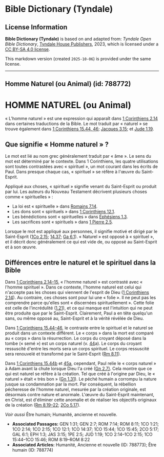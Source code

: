 # Bible Dictionary (Tyndale)

## License Information

**Bible Dictionary (Tyndale)** is based on and adapted from: _Tyndale Open Bible Dictionary_, [Tyndale House Publishers](https://tyndaleopenresources.com/), 2023, which is licensed under a [CC BY-SA 4.0 license](https://creativecommons.org/licenses/by-sa/4.0/legalcode.en).

This markdown version (created `2025-10-06`) is provided under the same license.



--------------------------------

## Homme Naturel (ou Animal) (id: 788772)

HOMME NATUREL (ou Animal)
=========================

« L'homme naturel » est une expression qui apparaît dans [1 Corinthiens 2\.14](https://ref.ly/1Cor2:14) dans certaines traductions de la Bible. Le mot traduit par « naturel » se trouve également dans [1 Corinthiens 15\.44, 46](https://ref.ly/1Cor15:44); [Jacques 3\.15](https://ref.ly/Jas3:15); et [Jude 1\.19](https://ref.ly/Jude1:19).

Que signifie « Homme naturel » ?
--------------------------------

Le mot est lié au nom grec généralement traduit par « âme ». Le sens du mot est déterminé par le contexte. Dans 1 Corinthiens, les quatre utilisations sont toutes contrastées avec « spirituel », un mot courant dans les écrits de Paul. Dans presque chaque cas, « spirituel » se réfère à l'œuvre du Saint\-Esprit.

Appliqué aux choses, « spirituel » signifie venant du Saint\-Esprit ou produit par lui. Les auteurs du Nouveau Testament décrivent plusieurs choses comme « spirituelles » :

* La loi est « spirituelle » dans [Romains 7\.14](https://ref.ly/Rom7:14).
* Les dons sont « spirituels » dans [1 Corinthiens 12\.1](https://ref.ly/1Cor12:1).
* Les bénédictions sont « spirituelles » dans [Éphésiens 1\.3](https://ref.ly/Eph1:3).
* Les sacrifices sont « spirituels » dans [1 Pierre 2\.5](https://ref.ly/1Pet2:5).

Lorsque le mot est appliqué aux personnes, il signifie motivé et dirigé par le Saint\-Esprit ([1Co 2\.15](https://ref.ly/1Cor2:15); [14\.37](https://ref.ly/1Cor14:37); [Ga 6\.1](https://ref.ly/Gal6:1)). « Naturel » est opposé à « spirituel », et il décrit donc généralement ce qui est vide de, ou opposé au Saint\-Esprit et à son œuvre.

Différences entre le naturel et le spirituel dans la Bible
----------------------------------------------------------

Dans [1 Corinthiens 2\.14–15](https://ref.ly/1Cor2:14-1Cor2:15), « l'homme naturel » est contrasté avec « l'homme spirituel ». Dans ce contexte, l'homme naturel est celui qui n'accepte pas les choses qui viennent de l'esprit de Dieu ([1 Corinthiens 2\.14](https://ref.ly/1Cor2:14)). Au contraire, ces choses sont pour lui une « folie ». Il ne peut pas les comprendre parce qu'elles sont « discernées spirituellement ». Cette folie est celle de l'incrédulité ([1\.21](https://ref.ly/1Cor1:21)), et ce qui manque est l'intuition qui ne peut être produite que par le Saint\-Esprit. Clairement, Paul a en tête quelqu'un sans, ou même opposé au, Saint\-Esprit et à la vérité révélée de Dieu.

Dans [1 Corinthiens 15\.44–46](https://ref.ly/1Cor15:44-1Cor15:46), le contraste entre le spirituel et le naturel se produit dans un contexte différent. Le « corps » dans la mort est comparé au « corps » dans la résurrection. Le corps du croyant déposé dans la tombe (« semé ») est un corps naturel (v. [44](https://ref.ly/1Cor15:44)a). Le corps du croyant ressuscité d'entre les morts sera un corps spirituel. Le corps ressuscité sera renouvelé et transformé par le Saint\-Esprit ([Rm 8\.11](https://ref.ly/Rom8:11)).

Dans [1 Corinthiens 15\.44b](https://ref.ly/1Cor15:44) et [45a](https://ref.ly/1Cor15:45), cependant, Paul relie le « corps naturel » à Adam avant la chute lorsque Dieu l'a créé ([Gn 2\.7\)](https://ref.ly/Gen2:7). Cela montre que ce qui est naturel se réfère à la création. Tel que créé à l'origine par Dieu, le « naturel » était « très bon » ([Gn 1\.31](https://ref.ly/Gen1:31)). Le péché humain a corrompu la nature jusque sa condamnation par la mort. Par conséquent, la rébellion pécheresse de l'homme naturel, mesurée par la création originale, est désormais contre nature et anormale. L'œuvre du Saint\-Esprit maintenant, en Christ, est d'éliminer cette anomalie et de réaliser les objectifs originaux de la création ([Rm 8\.19](https://ref.ly/Rom8:19-Rom8:22)[–](https://ref.ly/1Cor15:44-1Cor15:46)[22](https://ref.ly/Rom8:19-Rom8:22); [2Co 5\.17](https://ref.ly/2Cor5:17)).

*Voir aussi* Être humain; Humanité, ancienne et nouvelle.

* **Associated Passages:** GEN 1:31; GEN 2:7; ROM 7:14; ROM 8:11; 1CO 1:21; 1CO 2:14; 1CO 2:15; 1CO 12:1; 1CO 14:37; 1CO 15:44; 1CO 15:45; 2CO 5:17; GAL 6:1; EPH 1:3; JAS 3:15; 1PE 2:5; JUD 1:19; 1CO 2:14–1CO 2:15; 1CO 15:44–1CO 15:46; ROM 8:19–ROM 8:22
* **Associated Articles:** Humanité, Ancienne et nouvelle (ID: 788773); Être humain (ID: 788774)

